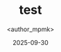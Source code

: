---
title: test
date: 2025-09-30
categories: [1-Learning Path, 1Ler-Networking]
tags: [Learning Path]
author: <author_mpmk>
---
